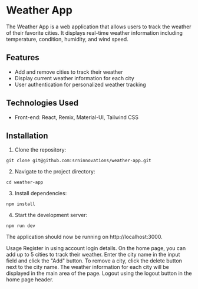 # Weather App

The Weather App is a web application that allows users to track the weather of their favorite cities. It displays real-time weather information including temperature, condition, humidity, and wind speed.

## Features

- Add and remove cities to track their weather
- Display current weather information for each city
- User authentication for personalized weather tracking

## Technologies Used

- Front-end: React, Remix, Material-UI, Tailwind CSS

## Installation

1. Clone the repository:

```shell
git clone git@github.com:srninnovations/weather-app.git
```

2. Navigate to the project directory:

```shell
cd weather-app
```

3. Install dependencies:

```shell
npm install
```

4. Start the development server:

```shell
npm run dev
```

The application should now be running on http://localhost:3000.

Usage
Register in using account login details.
On the home page, you can add up to 5 cities to track their weather. Enter the city name in the input field and click the "Add" button.
To remove a city, click the delete button next to the city name.
The weather information for each city will be displayed in the main area of the page.
Logout using the logout button in the home page header.
